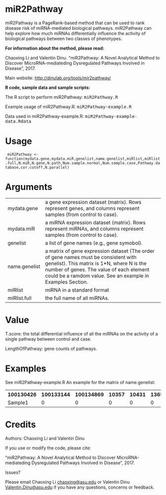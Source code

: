 # miR2Pathway
miR2Pathway is a PageRank-based method that can be used to rank disease risk of miRNA-mediated biological pathways. miR2Pathway can help explore how much miRNAs differentially influence the activity of biological pathways between two classes of phenotypes.

<b> For information about the method, please read: </b>

Chaoxing Li and Valentin Dinu. “miR2Pathway: A Novel Analytical Method to Discover MicroRNA-mediateding Dysregulated Pathways Involved in Disease”, 2017.

Main website: http://dinulab.org/tools/mir2pathway/

<b> R code, sample data and sample scripts: </b>

The R script to perform miR2Pathway: <samp>    miR2Pathway.R</samp>

Example usage of miR2Pathway.R: <samp>    miR2Pathway-example.R</samp>

Data used in miR2Pathway-example.R: <samp>    miR2Pathway-example-data.Rdata</samp>



# Usage

<code> miR2Pathway <- function(mydata.gene,mydata.miR,genelist,name.genelist,miRlist,miRlist.full,N.miR,N.gene,N.path,Num.sample.normal,Num.sample.case,Pathway.database,cor.cutoff,N.parallel) </code>

# Arguments

<html>

<body>

<table>
   <tr>
    <td>mydata.gene</td>
    <td>a gene expression dataset (matrix). Rows represent genes, and columns represent samples (from control to case).</td>
  </tr>
  <tr>
    <td>mydata.miR</td>
    <td>a miRNA expression dataset (matrix). Rows represent miRNAs, and columns represent samples (from control to case).</td>
  </tr>
  <tr>
    <td>genelist</td>
    <td>a list of gene names (e.g., gene symobol).</td>
  </tr>
  <tr>
    <td>name.genelist</td>
    <td>a matrix of gene expression dataset (The order of gene names must be consistent with genelist). This matrix is 1*N, where N is the number of genes. The value of each element could be a ramdom value. See an example in Examples Section. </td>
  </tr>
  <tr>
    <td>miRlist</td>
    <td>miRNA in a standard format</td>
  </tr>
  <tr>
    <td>miRlist.full</td>
    <td>the full name of all miRNAs.</td>
  </tr>
</table>

</body>
</html>

  

# Value

T.score: the total differential influence of all the miRNAs on the activity of a single pathway between control and case.

LengthOfPathway: gene counts of pathways.

# Examples

See miR2Pathway-example.R
An example for the matrix of name.genelist:
<html>

<body>

<table>
   <tr>
    <th>100130426</th>
    <th>100133144</th>
    <th>100134869</th>
    <th>10357</th>
    <th>10431</th>
    <th>136542</th>
    <th>145363>/th>
  </tr>
   <tr>
    <td>Sample1 </td>
    <td>0 </td>
      <td>0 </td>
      <td>0 </td>
      <td>0 </td>
      <td>0 </td>
      <td>0 </td>
  </tr>
</table>

</body>
</html>

 
# Credits

Authors: Chaoxing Li and Valentin Dinu

If you use or modify the code, please cite:

“miR2Pathway: A Novel Analytical Method to Discover MicroRNA-mediateding Dysregulated Pathways Involved in Disease”, 2017.

Issues?

Please email Chaoxing Li <chaoxing@asu.edu> or Valentin Dinu <Valentin.Dinu@asu.edu> if you have any questions, concerns or feedback.




